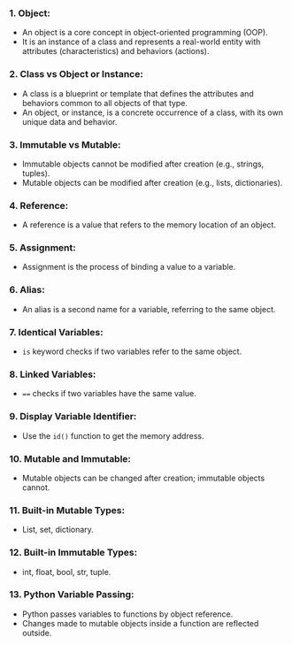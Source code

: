 ### 1. Object:
- An object is a core concept in object-oriented programming (OOP).
- It is an instance of a class and represents a real-world entity with attributes (characteristics) and behaviors (actions).

### 2. Class vs Object or Instance:
- A class is a blueprint or template that defines the attributes and behaviors common to all objects of that type.
- An object, or instance, is a concrete occurrence of a class, with its own unique data and behavior.

### 3. Immutable vs Mutable:
- Immutable objects cannot be modified after creation (e.g., strings, tuples).
- Mutable objects can be modified after creation (e.g., lists, dictionaries).

### 4. Reference:
- A reference is a value that refers to the memory location of an object.

### 5. Assignment:
- Assignment is the process of binding a value to a variable.

### 6. Alias:
- An alias is a second name for a variable, referring to the same object.

### 7. Identical Variables:
- `is` keyword checks if two variables refer to the same object.
  
### 8. Linked Variables:
- `==` checks if two variables have the same value.
  
### 9. Display Variable Identifier:
- Use the `id()` function to get the memory address.

### 10. Mutable and Immutable:
- Mutable objects can be changed after creation; immutable objects cannot.

### 11. Built-in Mutable Types:
- List, set, dictionary.

### 12. Built-in Immutable Types:
- int, float, bool, str, tuple.

### 13. Python Variable Passing:
- Python passes variables to functions by object reference.
- Changes made to mutable objects inside a function are reflected outside.

